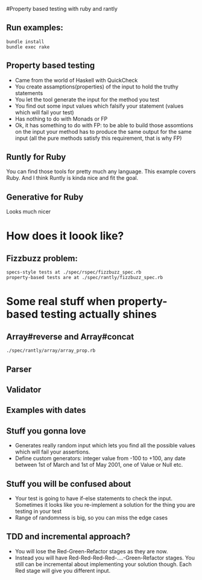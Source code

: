 #Property based testing with ruby and rantly

## Run examples: 

	bundle install
	bundle exec rake

## Property based testing

* Came from the world of Haskell with QuickCheck
* You create assamptions(properties) of the input to hold the truthy statements
* You let the tool generate the input for the method you test
* You find out some input values which falsify your statement (values which will fail your test)
* Has nothing to do with Monads or FP
* Ok, it has something to do with FP: to be able to build those assomtions on the input your method has to produce the same output for the same input (all the pure methods satisfy this requirement, that is why FP)


## Runtly for Ruby

You can find those tools for pretty much any language. This example covers Ruby. And I think Runtly is kinda nice and fit the goal.

## Generative for Ruby

Looks much nicer

# How does it loook like?

## Fizzbuzz problem:

	specs-style tests at ./spec/rspec/fizzbuzz_spec.rb
	property-based tests are at ./spec/rantly/fizzbuzz_spec.rb

# Some real stuff when property-based testing actually shines
	
## Array#reverse and Array#concat
	./spec/rantly/array/array_prop.rb	

## Parser
## Validator
## Examples with dates

## Stuff you gonna love

* Generates really random input which lets you find all the possible values which will fail your assertions.
* Define custom generators: integer value from -100 to +100, any date between 1st of March and 1st of May 2001, one of Value or Null etc.

## Stuff you will be confused about
* Your test is going to have if-else statements to check the input. Sometimes it looks like you re-implement a solution for the thing you are testing in your test
* Range of randomness is big, so you can miss the edge cases

## TDD and incremental approach?

* You will lose the Red-Green-Refactor stages as they are now.
* Instead you will have Red-Red-Red-Red-....-Green-Refactor stages. You still can be incremental about implementing your solution though. Each Red stage will give you different input.

